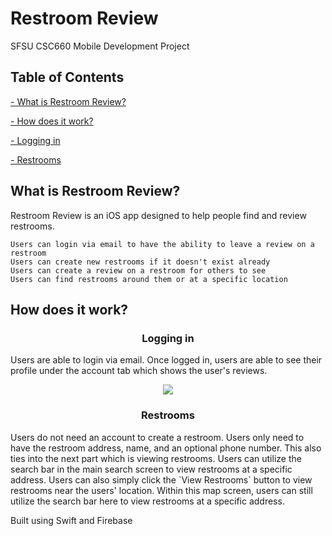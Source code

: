 # Restroom Review
SFSU CSC660 Mobile Development Project

## Table of Contents
[- What is Restroom Review?](#what-is-restroom-review)

[- How does it work?](#how-does-it-work)

[  - Logging in](#logging-in)

[  - Restrooms](#restrooms)


## What is Restroom Review?
Restroom Review is an iOS app designed to help people find and review restrooms.

    Users can login via email to have the ability to leave a review on a restroom
    Users can create new restrooms if it doesn't exist already
    Users can create a review on a restroom for others to see
    Users can find restrooms around them or at a specific location
    


## How does it work?
<h3 align="center">Logging in</h3>
Users are able to login via email. Once logged in, users are able to see their profile under the account tab which shows the user's reviews.
<p align="center">
  <img src="screenshots/" />
</p>

<h3 align="center">Restrooms</h3>
Users do not need an account to create a restroom. Users only need to have the restroom address, name, and an optional phone number.
This also ties into the next part which is viewing restrooms. Users can utilize the search bar in the main search screen to view restrooms at a specific address. 
Users can also simply click the `View Restrooms` button to view restrooms near the users' location. 
Within this map screen, users can still utilize the search bar here to view restrooms at a specific address.

Built using Swift and Firebase
